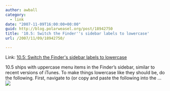 ```yaml
---
author: awball
category:
  - link
date: "2007-11-09T16:00:00+00:00"
guid: http://blog.polarweasel.org/post/18942750
title: '10.5: Switch the Finder''s sidebar labels to lowercase'
url: /2007/11/09/18942750/

---
```

Link: [10.5: Switch the Finder's sidebar labels to lowercase](http://feeds.macworld.com/~r/macosxhints/leopard/~3/182399789/article.php)

10.5 ships with uppercase menu items in the Finder’s sidebar, similar to recent versions of iTunes. To make things lowercase like they should be, do the following. First, navigate to (or copy and paste the following into the …![](http://feeds.macworld.com/~r/macosxhints/leopard/~4/182399789)
